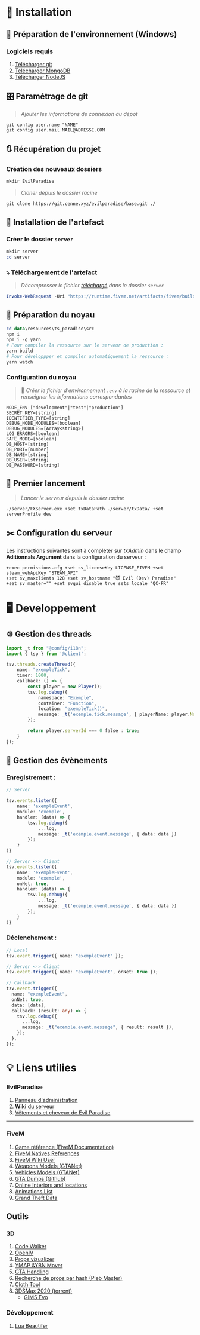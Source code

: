 # 📒 Installation

## 🏒 Préparation de l'environnement (Windows)

### Logiciels requis

1. [Télécharger git](https://git-scm.com/download/win)
2. [Télécharger MongoDB](https://fastdl.mongodb.org/windows/mongodb-windows-x86_64-6.0.0-signed.msi)
3. [Télécharger NodeJS](https://nodejs.org/dist/v16.16.0/node-v16.16.0-x64.msi)

## 🎛️ Paramétrage de git

> _Ajouter les informations de connexion au dépot_

```
git config user.name "NAME"
git config user.mail MAIL@ADRESSE.COM
```

## 🔃 Récupération du projet

### Création des nouveaux dossiers

```powershell
mkdir EvilParadise
```

> _Cloner depuis le dossier racine_

```
git clone https://git.cenne.xyz/evilparadise/base.git ./
```

## 📒 Installation de l'artefact

### Créer le dossier `server`

```powershell
mkdir server
cd server
```

### ⤵️ Téléchargement de l'artefact

> _Décompresser le fichier [téléchargé](https://runtime.fivem.net/artifacts/fivem/build_server_windows/master/5562-25984c7003de26d4a222e897a782bb1f22bebedd/server.7z) dans le dossier `server`_

```powershell
Invoke-WebRequest -Uri "https://runtime.fivem.net/artifacts/fivem/build_server_windows/master/5562-25984c7003de26d4a222e897a782bb1f22bebedd/server.7z" -OutFile "server.7z"
```

## 🧰 Préparation du noyau

```powershell
cd data\resources\ts_paradise\src
npm i
npm i -g yarn
# Pour compiler la ressource sur le serveur de production :
yarn build
# Pour développper et compiler automatiquement la ressource :
yarn watch
```

### Configuration du noyau

> 📘 _Créer le fichier d'environnement `.env` à la racine de la ressource et renseigner les informations correspondantes_

```
NODE_ENV ["development"|"test"|"production"]
SECRET_KEY=[string]
IDENTIFIER_TYPE=[string]
DEBUG_NODE_MODULES=[boolean]
DEBUG_MODULES=[Array<string>]
LOG_ERRORS=[boolean]
SAFE_MODE=[boolean]
DB_HOST=[string]
DB_PORT=[number]
DB_NAME=[string]
DB_USER=[string]
DB_PASSWORD=[string]
```

## 🎇 Premier lancement

> _Lancer le serveur depuis le dossier racine_

```
./server/FXServer.exe +set txDataPath ./server/txData/ +set serverProfile dev
```

## ✂️ Configuration du serveur

Les instructions suivantes sont à compléter sur _txAdmin_ dans le champ **Aditionnals Argument** dans la configuration du serveur :

```
+exec permissions.cfg +set sv_licenseKey LICENSE_FIVEM +set steam_webApiKey "STEAM_API"
+set sv_maxclients 128 +set sv_hostname "😈 Evil (Dev) Paradise"
+set sv_master="" +set svgui_disable true sets locale "QC-FR"
```

# 🖥️ Developpement

## ⚙️ Gestion des threads

```ts
import _t from "@config/i18n";
import { tsp } from '@client';

tsv.threads.createThread({
    name: "exempleTick",
    timer: 1000,
    callback: () => {
        const player = new Player();
        tsv.log.debug({
            namespace: "Exemple",
            container: "Function",
            location: "exempleTick()",
            message: _t('exemple.tick.message', { playerName: player.Name })
        });

        return player.serverId === 0 false : true;
    }
});
```

## 🎉 Gestion des évènements

### Enregistrement :

```ts
// Server

tsv.events.listen({
    name: 'exempleEvent',
    module: 'exemple',
    handler: (data) => {
        tsv.log.debug({
            ...log,
            message: _t('exemple.event.message', { data: data })
        });
    }
)}

// Server <-> Client
tsv.events.listen({
    name: 'exempleEvent',
    module: 'exemple',
    onNet: true,
    handler: (data) => {
        tsv.log.debug({
            ...log,
            message: _t('exemple.event.message', { data: data })
        });
    }
)}
```

### Déclenchement :

```ts
// Local
tsv.event.trigger({ name: "exempleEvent" });

// Server <-> Client
tsv.event.trigger({ name: "exempleEvent", onNet: true });

// Callback
tsv.event.trigger({
  name: "exempleEvent",
  onNet: true,
  data: [data],
  callback: (result: any) => {
    tsv.log.debug({
      ...log,
      message: _t("exemple.event.message", { result: result }),
    });
  },
});
```

# 💡 Liens utilies

### EvilParadise

1. [Panneau d'administration](https://txa.evilparadise.com)
2. [**Wiki** du serveur](https://evilparadise.nohost.me/project/evilparadise/base/-/wikis/Wiki-du-serveur)
3. [Vêtements et cheveux de Evil Paradise](https://docs.google.com/spreadsheets/d/103Zc4YEipFxzcA0Jn4AckE-whrcEuI0JviPUNEA4Src/edit#gid=1209004457)

---

### FiveM

1. [Game référence (FiveM Documentation)](https://docs.fivem.net/docs/game-references/)
2. [FiveM Natives References](https://runtime.fivem.net/doc/natives/?n_CFX)
3. [FiveM Wiki User](https://github.com/jorjic/fivem-docs/wiki)
4. [Weapons Models (GTANet)](https://wiki.gtanet.work/index.php?title=Weapons_Models)
5. [Vehicles Models (GTANet)](https://wiki.gtanet.work/index.php?title=Vehicle_Models)
6. [GTA Dumps (Github)](https://github.com/DurtyFree/gta-v-data-dumps)
7. [Online Interiors and locations](https://wiki.gtanet.work/index.php?title=Online_Interiors_and_locations)
8. [Animations List](https://alexguirre.github.io/animations-list/)
9. [Grand Theft Data](http://grandtheftdata.com)

## Outils

### 3D

1. [Code Walker](https://github.com/dexyfex/CodeWalker)
2. [OpenIV](https://openiv.com/)
3. [Props vizualizer](https://mwojtasik.dev/tools/gtav/objects)
4. [YMAP &YBN Mover](https://forum.cfx.re/t/tool-ymap-ybn-mover/307344)
5. [GTA Handling](https://files.gta5-mods.com/uploads/gtav-handling-editor/ac2d6b-GTAV%20Handling%20Editor%201.7.zip)
6. [Recherche de props par hash (Pleb Master)](https://plebmasters.de/?app=objects)
7. [Cloth Tool](https://www.gta5-mods.com/tools/alt-v-cloth-tool-addon-clothes-dlc-generator)
8. [3DSMax 2020 (torrent)](https://cdn.discordapp.com/attachments/530835585460469773/727829981232889881/Autodesk_3ds_Max_2020__Update_2020.3RePack.torrent)
   - [GIMS Evo](https://files.gta5-mods.com/uploads/gims-evo-with-gta-v-support/76198a-Manual.install.rar)

### Développement

1. [Lua Beautifer](https://goonlinetools.com/lua-beautifier/)

